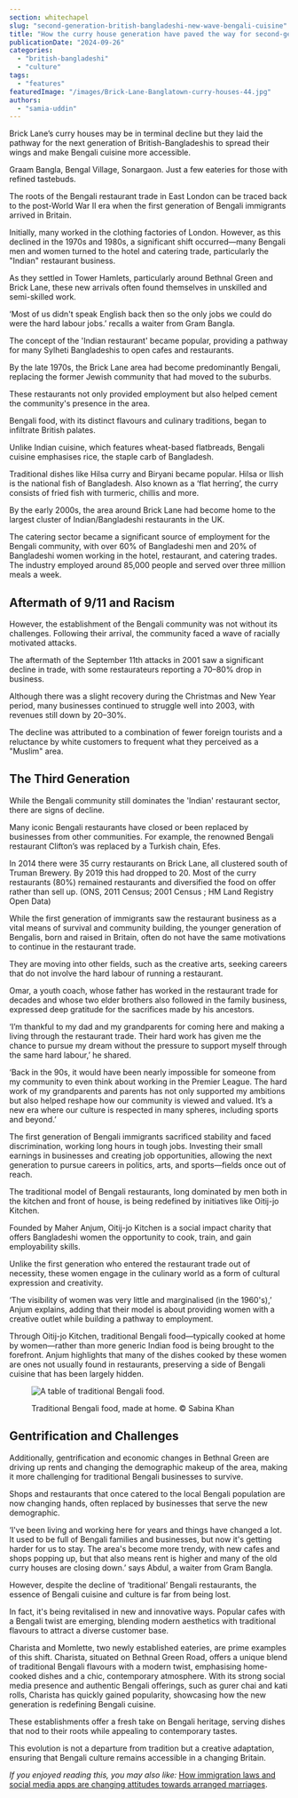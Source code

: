 ```yaml
---
section: whitechapel
slug: "second-generation-british-bangladeshi-new-wave-bengali-cuisine"
title: "How the curry house generation have paved the way for second-generation British-Bangladeshis to create a ‘new-wave’ Bengali cuisine"
publicationDate: "2024-09-26"
categories: 
  - "british-bangladeshi"
  - "culture"
tags: 
  - "features"
featuredImage: "/images/Brick-Lane-Banglatown-curry-houses-44.jpg"
authors: 
  - "samia-uddin"
---
```


Brick Lane’s curry houses may be in terminal decline but they laid the pathway for the next generation of British-Bangladeshis to spread their wings and make Bengali cuisine more accessible.

Graam Bangla, Bengal Village, Sonargaon. Just a few eateries for those with refined tastebuds.

The roots of the Bengali restaurant trade in East London can be traced back to the post-World War II era when the first generation of Bengali immigrants arrived in Britain. 

Initially, many worked in the clothing factories of London. However, as this declined in the 1970s and 1980s, a significant shift occurred—many Bengali men and women turned to the hotel and catering trade, particularly the "Indian" restaurant business.

As they settled in Tower Hamlets, particularly around Bethnal Green and Brick Lane, these new arrivals often found themselves in unskilled and semi-skilled work. 

‘Most of us didn't speak English back then so the only jobs we could do were the hard labour jobs.’ recalls a waiter from Gram Bangla.

The concept of the 'Indian restaurant' became popular, providing a pathway for many Sylheti Bangladeshis to open cafes and restaurants. 

By the late 1970s, the Brick Lane area had become predominantly Bengali, replacing the former Jewish community that had moved to the suburbs. 

These restaurants not only provided employment but also helped cement the community's presence in the area. 

Bengali food, with its distinct flavours and culinary traditions, began to infiltrate British palates.

Unlike Indian cuisine, which features wheat-based flatbreads, Bengali cuisine emphasises rice, the staple carb of Bangladesh. 

Traditional dishes like Hilsa curry and Biryani became popular. Hilsa or Ilish is the national fish of Bangladesh. Also known as a ‘flat herring’, the curry consists of fried fish with turmeric, chillis and more.

By the early 2000s, the area around Brick Lane had become home to the largest cluster of Indian/Bangladeshi restaurants in the UK. 

The catering sector became a significant source of employment for the Bengali community, with over 60% of Bangladeshi men and 20% of Bangladeshi women working in the hotel, restaurant, and catering trades. The industry employed around 85,000 people and served over three million meals a week.

## Aftermath of 9/11 and Racism

However, the establishment of the Bengali community was not without its challenges. Following their arrival, the community faced a wave of racially motivated attacks. 

The aftermath of the September 11th attacks in 2001 saw a significant decline in trade, with some restaurateurs reporting a 70–80% drop in business.

Although there was a slight recovery during the Christmas and New Year period, many businesses continued to struggle well into 2003, with revenues still down by 20–30%. 

The decline was attributed to a combination of fewer foreign tourists and a reluctance by white customers to frequent what they perceived as a "Muslim" area.

## The Third Generation

While the Bengali community still dominates the 'Indian' restaurant sector, there are signs of decline. 

Many iconic Bengali restaurants have closed or been replaced by businesses from other communities. For example, the renowned Bengali restaurant Clifton’s was replaced by a Turkish chain, Efes.

In 2014 there were 35 curry restaurants on Brick Lane, all clustered south of Truman Brewery. By 2019 this had dropped to 20. Most of the curry restaurants (80%) remained restaurants and diversified the food on offer rather than sell up. (ONS, 2011 Census; 2001 Census ; HM Land Registry Open Data)

While the first generation of immigrants saw the restaurant business as a vital means of survival and community building, the younger generation of Bengalis, born and raised in Britain, often do not have the same motivations to continue in the restaurant trade. 

They are moving into other fields, such as the creative arts, seeking careers that do not involve the hard labour of running a restaurant.

Omar, a youth coach, whose father has worked in the restaurant trade for decades and whose two elder brothers also followed in the family business, expressed deep gratitude for the sacrifices made by his ancestors. 

‘I’m thankful to my dad and my grandparents for coming here and making a living through the restaurant trade. Their hard work has given me the chance to pursue my dream without the pressure to support myself through the same hard labour,’ he shared.

‘Back in the 90s, it would have been nearly impossible for someone from my community to even think about working in the Premier League. The hard work of my grandparents and parents has not only supported my ambitions but also helped reshape how our community is viewed and valued. It’s a new era where our culture is respected in many spheres, including sports and beyond.’

The first generation of Bengali immigrants sacrificed stability and faced discrimination, working long hours in tough jobs. Investing their small earnings in businesses and creating job opportunities, allowing the next generation to pursue careers in politics, arts, and sports—fields once out of reach.

The traditional model of Bengali restaurants, long dominated by men both in the kitchen and front of house, is being redefined by initiatives like Oitij-jo Kitchen. 

Founded by Maher Anjum, Oitij-jo Kitchen is a social impact charity that offers Bangladeshi women the opportunity to cook, train, and gain employability skills. 

Unlike the first generation who entered the restaurant trade out of necessity, these women engage in the culinary world as a form of cultural expression and creativity. 

‘The visibility of women was very little and marginalised (in the 1960's),’ Anjum explains, adding that their model is about providing women with a creative outlet while building a pathway to employment.

Through Oitij-jo Kitchen, traditional Bengali food—typically cooked at home by women—rather than more generic Indian food is being brought to the forefront. Anjum highlights that many of the dishes cooked by these women are ones not usually found in restaurants, preserving a side of Bengali cuisine that has been largely hidden. 

<figure>

![A table of traditional Bengali food.](/images/bengali-traditional-food-sabina-khan.jpg)

<figcaption>

Traditional Bengali food, made at home. © Sabina Khan

</figcaption>

</figure>

## Gentrification and Challenges 

Additionally, gentrification and economic changes in Bethnal Green are driving up rents and changing the demographic makeup of the area, making it more challenging for traditional Bengali businesses to survive.

Shops and restaurants that once catered to the local Bengali population are now changing hands, often replaced by businesses that serve the new demographic.

‘I've been living and working here for years and things have changed a lot. It used to be full of Bengali families and businesses, but now it's getting harder for us to stay. The area's become more trendy, with new cafes and shops popping up, but that also means rent is higher and many of the old curry houses are closing down.’ says Abdul, a waiter from Gram Bangla. 

However, despite the decline of ‘traditional’ Bengali restaurants, the essence of Bengali cuisine and culture is far from being lost.

In fact, it's being revitalised in new and innovative ways. Popular cafes with a Bengali twist are emerging, blending modern aesthetics with traditional flavours to attract a diverse customer base. 

Charista and Momlette, two newly established eateries, are prime examples of this shift. Charista, situated on Bethnal Green Road, offers a unique blend of traditional Bengali flavours with a modern twist, emphasising home-cooked dishes and a chic, contemporary atmosphere. With its strong social media presence and authentic Bengali offerings, such as gurer chai and kati rolls, Charista has quickly gained popularity, showcasing how the new generation is redefining Bengali cuisine.

These establishments offer a fresh take on Bengali heritage, serving dishes that nod to their roots while appealing to contemporary tastes. 

This evolution is not a departure from tradition but a creative adaptation, ensuring that Bengali culture remains accessible in a changing Britain.

_If you enjoyed reading this, you may also like:_ [How immigration laws and social media apps are changing attitudes towards arranged marriages](https://whitechapellondon.co.uk/second-generation-bengalis-changing-attitutes-arranged-marriages/).
